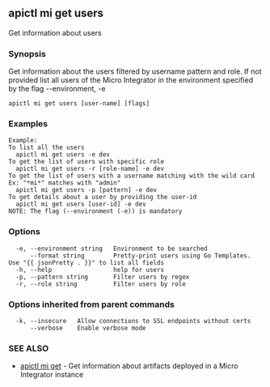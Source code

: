 ## apictl mi get users

Get information about users

### Synopsis

Get information about the users filtered by username pattern and role.
If not provided list all users of the Micro Integrator in the environment specified by the flag --environment, -e

```
apictl mi get users [user-name] [flags]
```

### Examples

```
Example:
To list all the users
  apictl mi get users -e dev
To get the list of users with specific role
  apictl mi get users -r [role-name] -e dev
To get the list of users with a username matching with the wild card Ex: "*mi*" matches with "admin"
  apictl mi get users -p [pattern] -e dev
To get details about a user by providing the user-id
  apictl mi get users [user-id] -e dev
NOTE: The flag (--environment (-e)) is mandatory
```

### Options

```
  -e, --environment string   Environment to be searched
      --format string        Pretty-print users using Go Templates. Use "{{ jsonPretty . }}" to list all fields
  -h, --help                 help for users
  -p, --pattern string       Filter users by regex
  -r, --role string          Filter users by role
```

### Options inherited from parent commands

```
  -k, --insecure   Allow connections to SSL endpoints without certs
      --verbose    Enable verbose mode
```

### SEE ALSO

* [apictl mi get](apictl_mi_get.md)	 - Get information about artifacts deployed in a Micro Integrator instance

